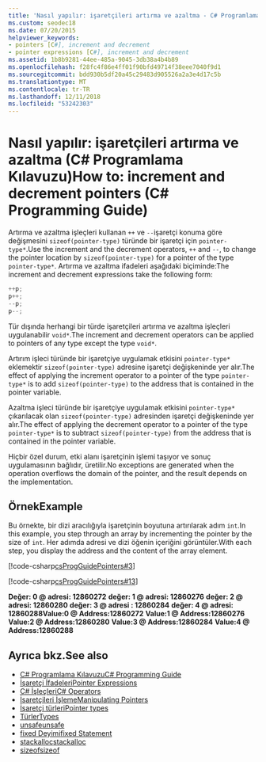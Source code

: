 ```yaml
---
title: 'Nasıl yapılır: işaretçileri artırma ve azaltma - C# Programlama Kılavuzu'
ms.custom: seodec18
ms.date: 07/20/2015
helpviewer_keywords:
- pointers [C#], increment and decrement
- pointer expressions [C#], increment and decrement
ms.assetid: 1b8b9281-44ee-485a-9045-3db38a4b4b89
ms.openlocfilehash: f28fc4f86e4ff01f90bfd49714f38eee7040f9d1
ms.sourcegitcommit: bdd930b5df20a45c29483d905526a2a3e4d17c5b
ms.translationtype: MT
ms.contentlocale: tr-TR
ms.lasthandoff: 12/11/2018
ms.locfileid: "53242303"
---
```

# <a name="how-to-increment-and-decrement-pointers-c-programming-guide"></a><span data-ttu-id="39217-102">Nasıl yapılır: işaretçileri artırma ve azaltma (C# Programlama Kılavuzu)</span><span class="sxs-lookup"><span data-stu-id="39217-102">How to: increment and decrement pointers (C# Programming Guide)</span></span>

<span data-ttu-id="39217-103">Artırma ve azaltma işleçleri kullanan `++` ve `--`işaretçi konuma göre değişmesini `sizeof(pointer-type)` türünde bir işaretçi için `pointer-type*`.</span><span class="sxs-lookup"><span data-stu-id="39217-103">Use the increment and the decrement operators, `++` and `--`, to change the pointer location by `sizeof(pointer-type)` for a pointer of the type `pointer-type*`.</span></span> <span data-ttu-id="39217-104">Artırma ve azaltma ifadeleri aşağıdaki biçiminde:</span><span class="sxs-lookup"><span data-stu-id="39217-104">The increment and decrement expressions take the following form:</span></span>  
  
```csharp
++p;  
p++;  
--p;  
p--;  
```  
  
 <span data-ttu-id="39217-105">Tür dışında herhangi bir türde işaretçileri artırma ve azaltma işleçleri uygulanabilir `void*`.</span><span class="sxs-lookup"><span data-stu-id="39217-105">The increment and decrement operators can be applied to pointers of any type except the type `void*`.</span></span>  
  
 <span data-ttu-id="39217-106">Artırım işleci türünde bir işaretçiye uygulamak etkisini `pointer-type*` eklemektir `sizeof(pointer-type)` adresine işaretçi değişkeninde yer alır.</span><span class="sxs-lookup"><span data-stu-id="39217-106">The effect of applying the increment operator to a pointer of the type `pointer-type*` is to add `sizeof(pointer-type)` to the address that is contained in the pointer variable.</span></span>  
  
 <span data-ttu-id="39217-107">Azaltma işleci türünde bir işaretçiye uygulamak etkisini `pointer-type*` çıkarılacak olan `sizeof(pointer-type)` adresinden işaretçi değişkeninde yer alır.</span><span class="sxs-lookup"><span data-stu-id="39217-107">The effect of applying the decrement operator to a pointer of the type `pointer-type*` is to subtract `sizeof(pointer-type)` from the address that is contained in the pointer variable.</span></span>  
  
 <span data-ttu-id="39217-108">Hiçbir özel durum, etki alanı işaretçinin işlemi taşıyor ve sonuç uygulamasının bağlıdır, üretilir.</span><span class="sxs-lookup"><span data-stu-id="39217-108">No exceptions are generated when the operation overflows the domain of the pointer, and the result depends on the implementation.</span></span>  
  
## <a name="example"></a><span data-ttu-id="39217-109">Örnek</span><span class="sxs-lookup"><span data-stu-id="39217-109">Example</span></span>  
 <span data-ttu-id="39217-110">Bu örnekte, bir dizi aracılığıyla işaretçinin boyutuna artırılarak adım `int`.</span><span class="sxs-lookup"><span data-stu-id="39217-110">In this example, you step through an array by incrementing the pointer by the size of `int`.</span></span> <span data-ttu-id="39217-111">Her adımda adresi ve dizi öğenin içeriğini görüntüler.</span><span class="sxs-lookup"><span data-stu-id="39217-111">With each step, you display the address and the content of the array element.</span></span>  
  
 [!code-csharp[csProgGuidePointers#3](../../../csharp/programming-guide/unsafe-code-pointers/codesnippet/CSharp/how-to-increment-and-decrement-pointers_1.cs)]  
  
 [!code-csharp[csProgGuidePointers#13](../../../csharp/programming-guide/unsafe-code-pointers/codesnippet/CSharp/how-to-increment-and-decrement-pointers_2.cs)]  
  
<span data-ttu-id="39217-112">**Değer: 0 @ adresi: 12860272**
**değer: 1 @ adresi: 12860276**
**değer: 2 @ adresi: 12860280**
**değer: 3 @ adresi : 12860284**
**değer: 4 @ adresi: 12860288**</span><span class="sxs-lookup"><span data-stu-id="39217-112">**Value:0 @ Address:12860272**
**Value:1 @ Address:12860276**
**Value:2 @ Address:12860280**
**Value:3 @ Address:12860284**
**Value:4 @ Address:12860288**</span></span>

## <a name="see-also"></a><span data-ttu-id="39217-113">Ayrıca bkz.</span><span class="sxs-lookup"><span data-stu-id="39217-113">See also</span></span>

- [<span data-ttu-id="39217-114">C# Programlama Kılavuzu</span><span class="sxs-lookup"><span data-stu-id="39217-114">C# Programming Guide</span></span>](../../../csharp/programming-guide/index.md)  
- [<span data-ttu-id="39217-115">İşaretçi İfadeleri</span><span class="sxs-lookup"><span data-stu-id="39217-115">Pointer Expressions</span></span>](../../../csharp/programming-guide/unsafe-code-pointers/pointer-expressions.md)  
- [<span data-ttu-id="39217-116">C# İşleçleri</span><span class="sxs-lookup"><span data-stu-id="39217-116">C# Operators</span></span>](../../../csharp/language-reference/operators/index.md)  
- [<span data-ttu-id="39217-117">İşaretçileri İşleme</span><span class="sxs-lookup"><span data-stu-id="39217-117">Manipulating Pointers</span></span>](../../../csharp/programming-guide/unsafe-code-pointers/manipulating-pointers.md)  
- [<span data-ttu-id="39217-118">İşaretçi türleri</span><span class="sxs-lookup"><span data-stu-id="39217-118">Pointer types</span></span>](../../../csharp/programming-guide/unsafe-code-pointers/pointer-types.md)  
- [<span data-ttu-id="39217-119">Türler</span><span class="sxs-lookup"><span data-stu-id="39217-119">Types</span></span>](../../../csharp/language-reference/keywords/types.md)  
- [<span data-ttu-id="39217-120">unsafe</span><span class="sxs-lookup"><span data-stu-id="39217-120">unsafe</span></span>](../../../csharp/language-reference/keywords/unsafe.md)  
- [<span data-ttu-id="39217-121">fixed Deyimi</span><span class="sxs-lookup"><span data-stu-id="39217-121">fixed Statement</span></span>](../../../csharp/language-reference/keywords/fixed-statement.md)  
- [<span data-ttu-id="39217-122">stackalloc</span><span class="sxs-lookup"><span data-stu-id="39217-122">stackalloc</span></span>](../../../csharp/language-reference/keywords/stackalloc.md)
- [<span data-ttu-id="39217-123">sizeof</span><span class="sxs-lookup"><span data-stu-id="39217-123">sizeof</span></span>](../../../csharp/language-reference/keywords/sizeof.md)
